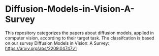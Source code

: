 # Diffusion-Models-in-Vision-A-Survey
This repository categorizes the papers about diffusion models, applied in computer vision, according to their target task. The classifcation is based on our survey Diffusion Models in Vision: A Survey: https://arxiv.org/abs/2209.04747v1
